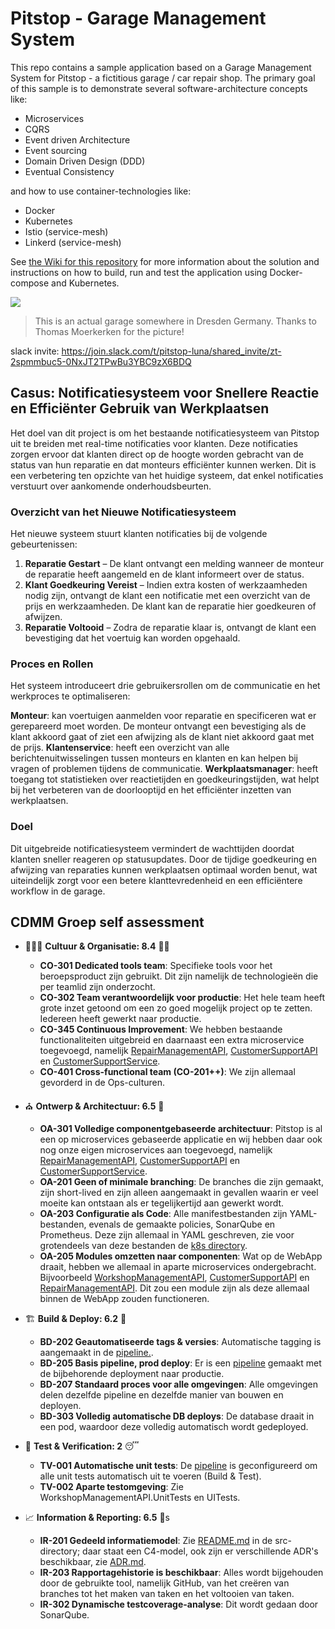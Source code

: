 # Pitstop - Garage Management System
This repo contains a sample application based on a Garage Management System for Pitstop - a fictitious garage / car repair shop. The primary goal of this sample is to demonstrate several software-architecture concepts like:  
* Microservices  
* CQRS  
* Event driven Architecture  
* Event sourcing  
* Domain Driven Design (DDD)  
* Eventual Consistency  

and how to use container-technologies like:

* Docker
* Kubernetes
* Istio (service-mesh)
* Linkerd (service-mesh)

See [the Wiki for this repository](https://github.com/EdwinVW/pitstop/wiki "Pitstop Wiki") for more information about the solution and instructions on how to build, run and test the application using Docker-compose and Kubernetes.

![](pitstop-garage.png)

> This is an actual garage somewhere in Dresden Germany. Thanks to Thomas Moerkerken for the picture!

slack invite: https://join.slack.com/t/pitstop-luna/shared_invite/zt-2spmmbuc5-0NxJT2TPwBu3YBC9zX6BDQ

## Casus: Notificatiesysteem voor Snellere Reactie en Efficiënter Gebruik van Werkplaatsen

Het doel van dit project is om het bestaande notificatiesysteem van Pitstop uit te breiden met real-time notificaties voor klanten. Deze notificaties zorgen ervoor dat klanten direct op de hoogte worden gebracht van de status van hun reparatie en dat monteurs efficiënter kunnen werken. Dit is een verbetering ten opzichte van het huidige systeem, dat enkel notificaties verstuurt over aankomende onderhoudsbeurten.

### Overzicht van het Nieuwe Notificatiesysteem

Het nieuwe systeem stuurt klanten notificaties bij de volgende gebeurtenissen:

1. **Reparatie Gestart** – De klant ontvangt een melding wanneer de monteur de reparatie heeft aangemeld en de klant informeert over de status.
2. **Klant Goedkeuring Vereist** – Indien extra kosten of werkzaamheden nodig zijn, ontvangt de klant een notificatie met een overzicht van de prijs en werkzaamheden. De klant kan de reparatie hier goedkeuren of afwijzen.
3. **Reparatie Voltooid** – Zodra de reparatie klaar is, ontvangt de klant een bevestiging dat het voertuig kan worden opgehaald.

### Proces en Rollen

Het systeem introduceert drie gebruikersrollen om de communicatie en het werkproces te optimaliseren:

**Monteur**: kan voertuigen aanmelden voor reparatie en specificeren wat er gerepareerd moet worden. De monteur ontvangt een bevestiging als de klant akkoord gaat of ziet een afwijzing als de klant niet akkoord gaat met de prijs.
**Klantenservice**: heeft een overzicht van alle berichtenuitwisselingen tussen monteurs en klanten en kan helpen bij vragen of problemen tijdens de communicatie.
**Werkplaatsmanager**: heeft toegang tot statistieken over reactietijden en goedkeuringstijden, wat helpt bij het verbeteren van de doorlooptijd en het efficiënter inzetten van werkplaatsen.

### Doel

Dit uitgebreide notificatiesysteem vermindert de wachttijden doordat klanten sneller reageren op statusupdates. Door de tijdige goedkeuring en afwijzing van reparaties kunnen werkplaatsen optimaal worden benut, wat uiteindelijk zorgt voor een betere klanttevredenheid en een efficiëntere workflow in de garage.

## CDMM Groep self assessment

* 🧑‍🤝‍🧑 **Cultuur & Organisatie: 8.4** 🦆🦆
  * **CO-301 Dedicated tools team**: Specifieke tools voor het beroepsproduct zijn gebruikt. Dit zijn namelijk de technologieën die per teamlid zijn onderzocht.
  * **CO-302 Team verantwoordelijk voor productie**: Het hele team heeft grote inzet getoond om een zo goed mogelijk project op te zetten. Iedereen heeft gewerkt naar productie.
  * **CO-345 Continuous Improvement**: We hebben bestaande functionaliteiten uitgebreid en daarnaast een extra microservice toegevoegd, namelijk [RepairManagementAPI](src/RepairManagementAPI), [CustomerSupportAPI](src/CustomerSupportAPI/) en [CustomerSupportService](src/CustomerSupportService/).
  * **CO-401 Cross-functional team (CO-201++)**: We zijn allemaal gevorderd in de Ops-culturen.

* ⛪ **Ontwerp & Architectuur: 6.5** 🦆
  * **OA-301 Volledige componentgebaseerde architectuur**: Pitstop is al een op microservices gebaseerde applicatie en wij hebben daar ook nog onze eigen microservices aan toegevoegd, namelijk [RepairManagementAPI](src/RepairManagementAPI), [CustomerSupportAPI](src/CustomerSupportAPI/) en [CustomerSupportService](src/CustomerSupportService/).
  * **OA-201 Geen of minimale branching**: De branches die zijn gemaakt, zijn short-lived en zijn alleen aangemaakt in gevallen waarin er veel moeite kan ontstaan als er tegelijkertijd aan gewerkt wordt.
  * **OA-203 Configuratie als Code**: Alle manifestbestanden zijn YAML-bestanden, evenals de gemaakte policies, SonarQube en Prometheus. Deze zijn allemaal in YAML geschreven, zie voor grotendeels van deze bestanden de [k8s directory](src/k8s/).
  * **OA-205 Modules omzetten naar componenten**: Wat op de WebApp draait, hebben we allemaal in aparte microservices ondergebracht. Bijvoorbeeld [WorkshopManagementAPI](src/WorkshopManagementAPI/), [CustomerSupportAPI](src/CustomerSupportAPI/) en [RepairManagementAPI](src/RepairManagementAPI). Dit zou een module zijn als deze allemaal binnen de WebApp zouden functioneren.

* 🏗️ **Build & Deploy: 6.2** 🦆
  * **BD-202 Geautomatiseerde tags & versies**: Automatische tagging is aangemaakt in de [pipeline.](../pitstop-team-luna/.github/workflows/pipeline.yaml).
  * **BD-205 Basis pipeline, prod deploy**: Er is een [pipeline](../pitstop-team-luna/.github/workflows/pipeline.yaml) gemaakt met de bijbehorende deployment naar productie.
  * **BD-207 Standaard proces voor alle omgevingen**: Alle omgevingen delen dezelfde pipeline en dezelfde manier van bouwen en deployen.
  * **BD-303 Volledig automatische DB deploys**: De database draait in een pod, waardoor deze volledig automatisch wordt gedeployed.

* 🧪 **Test & Verification: 2** 😴
  * **TV-001 Automatische unit tests**: De [pipeline](../pitstop-team-luna/.github/workflows/pipeline.yaml) is geconfigureerd om alle unit tests automatisch uit te voeren (Build & Test).
  * **TV-002 Aparte testomgeving**: Zie WorkshopManagementAPI.UnitTests en UITests.

* 📈 **Information & Reporting: 6.5** 🦆s
  * **IR-201 Gedeeld informatiemodel**: Zie [README.md](src/README.md) in de src-directory; daar staat een C4-model, ook zijn er verschillende ADR's beschikbaar, zie [ADR.md](docs/adr.md).
  * **IR-203 Rapportagehistorie is beschikbaar**: Alles wordt bijgehouden door de gebruikte tool, namelijk GitHub, van het creëren van branches tot het maken van taken en het voltooien van taken.
  * **IR-302 Dynamische testcoverage-analyse**: Dit wordt gedaan door SonarQube.
